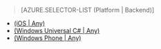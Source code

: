 ﻿> [AZURE.SELECTOR-LIST (Platform | Backend)]
- [(iOS | Any)](mobile-services-ios-handling-conflicts-offline-data.md)
- [(Windows Universal C# | Any)](mobile-services-windows-store-dotnet-handling-conflicts-offline-data.md)
- [(Windows Phone | Any)](mobile-services-windows-phone-handling-conflicts-offline-data.md)
<!--HONumber=42-->
